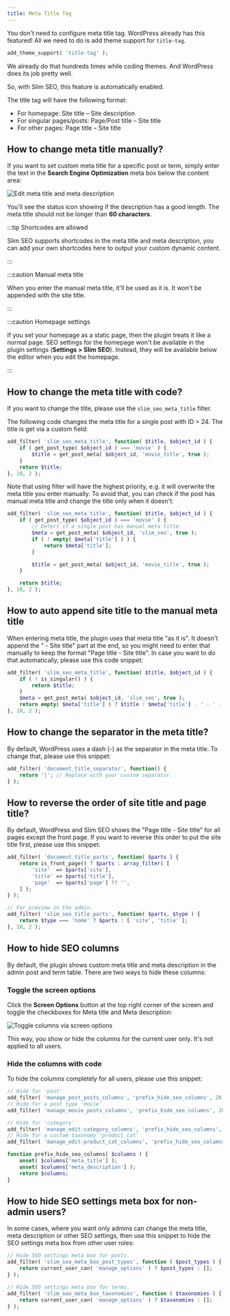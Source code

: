 ```yaml
---
title: Meta Title Tag
---
```


You don't need to configure meta title tag. WordPress already has this featured! All we need to do is add theme support for `title-tag`.

```php
add_theme_support( 'title-tag' );
```

We already do that hundreds times while coding themes. And WordPress does its job pretty well.

So, with Slim SEO, this feature is automatically enabled.

The title tag will have the following format:

- For homepage: Site title – Site description
- For singular pages/posts: Page/Post title – Site title
- For other pages: Page title – Site title

## How to change meta title manually?

If you want to set custom meta title for a specific post or term, simply enter the text in the **Search Engine Optimization** meta box below the content area:

![Edit meta title and meta description](https://i.imgur.com/D0DdbxS.png)

You'll see the status icon showing if the description has a good length. The meta title should not be longer than **60 characters**.

:::tip Shortcodes are allowed

Slim SEO supports shortcodes in the meta title and meta description, you can add your own shortcodes here to output your custom dynamic content.

:::

:::caution Manual meta title

When you enter the manual meta title, it'll be used as it is. It won't be appended with the site title.

:::

:::caution Homepage settings

If you set your homepage as a static page, then the plugin treats it like a normal page. SEO settings for the homepage won't be available in the plugin settings (**Settings > Slim SEO**). Instead, they will be available below the editor when you edit the homepage.

:::

## How to change the meta title with code?

If you want to change the title, please use the `slim_seo_meta_title` filter.

The following code changes the meta title for a single post with ID = 24. The title is get via a custom field:

```php
add_filter( 'slim_seo_meta_title', function( $title, $object_id ) {
    if ( get_post_type( $object_id ) === 'movie' ) {
        $title = get_post_meta( $object_id, 'movie_title', true );
    }
    return $title;
}, 10, 2 );
```

Note that using filter will have the highest priority, e.g. it will overwrite the meta title you enter manually. To avoid that, you can check if the post has manual meta title and change the title only when it doesn't:

```php
add_filter( 'slim_seo_meta_title', function( $title, $object_id ) {
    if ( get_post_type( $object_id ) === 'movie' ) {
		// Detect if a single post has manual meta title.
        $meta = get_post_meta( $object_id, 'slim_seo', true );
        if ( ! empty( $meta['title'] ) ) {
            return $meta['title'];
        }

		$title = get_post_meta( $object_id, 'movie_title', true );
    }

    return $title;
}, 10, 2 );
```

## How to auto append site title to the manual meta title

When entering meta title, the plugin uses that meta title "as it is". It doesn't append the " - Site title" part at the end, so you might need to enter that manually to keep the format "Page title - Site title". In case you want to do that automatically, please use this code snippet:

```php
add_filter( 'slim_seo_meta_title', function( $title, $object_id ) {
    if ( ! is_singular() ) {
        return $title;
    }
    $meta = get_post_meta( $object_id, 'slim_seo', true );
    return empty( $meta['title'] ) ? $title : $meta['title'] . ' - ' . get_bloginfo( 'name' );
}, 10, 2 );
```

## How to change the separator in the meta title?

By default, WordPress uses a dash (-) as the separator in the meta title. To change that, please use this snippet:

```php
add_filter( 'document_title_separator', function() {
    return '|'; // Replace with your custom separator.
} );
```

## How to reverse the order of site title and page title?

By default, WordPress and Slim SEO shows the "Page title - Site title" for all pages except the front page. If you want to reverse this order to put the site title first, please use this snippet:

```php
add_filter( 'document_title_parts', function( $parts ) {
	return is_front_page() ? $parts : array_filter( [
		'site'  => $parts['site'],
		'title' => $parts['title'],
		'page'  => $parts['page'] ?? '',
	] );
} );

// For preview in the admin.
add_filter( 'slim_seo_title_parts', function( $parts, $type ) {
	return $type === 'home' ? $parts : [ 'site', 'title' ];
}, 10, 2 );
```

## How to hide SEO columns

By default, the plugin shows custom meta title and meta description in the admin post and term table. There are two ways to hide these columns:

### Toggle the screen options

Click the **Screen Options** button at the top right corner of the screen and toggle the checkboxes for Meta title and Meta description:

![Toggle columns via screen options](https://i.imgur.com/N9oTreN.png)

This way, you show or hide the columns for the current user only. It's not applied to all users.

### Hide the columns with code

To hide the columns completely for all users, please use this snippet:

```php
// Hide for 'post'
add_filter( 'manage_post_posts_columns', 'prefix_hide_seo_columns', 20 );
// Hide for a post type 'movie'
add_filter( 'manage_movie_posts_columns', 'prefix_hide_seo_columns', 20 );

// Hide for 'category'
add_filter( 'manage_edit-category_columns', 'prefix_hide_seo_columns', 20 );
// Hide for a custom taxonomy 'product_cat'
add_filter( 'manage_edit-product_cat_columns', 'prefix_hide_seo_columns', 20 );

function prefix_hide_seo_columns( $columns ) {
	unset( $columns['meta_title'] );
	unset( $columns['meta_description'] );
	return $columns;
}
```

## How to hide SEO settings meta box for non-admin users?

In some cases, where you want only admins can change the meta title, meta description or other SEO settings, then use this snippet to hide the SEO settings meta box from other user roles:

```php
// Hide SEO settings meta box for posts.
add_filter( 'slim_seo_meta_box_post_types', function ( $post_types ) {
	return current_user_can( 'manage_options' ) ? $post_types : [];
} );

// Hide SEO settings meta box for terms.
add_filter( 'slim_seo_meta_box_taxonomies', function ( $taxonomies ) {
	return current_user_can( 'manage_options' ) ? $taxonomies : [];
} );
```
